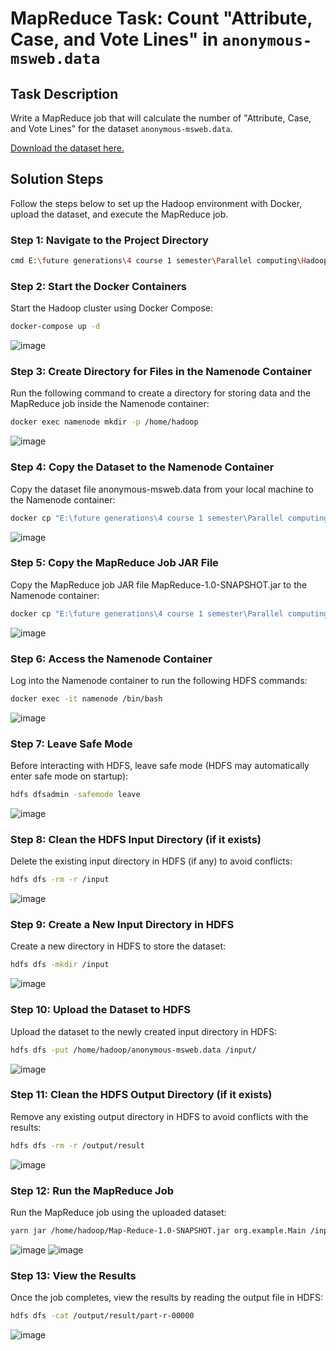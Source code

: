 # MapReduce Task: Count "Attribute, Case, and Vote Lines" in `anonymous-msweb.data`

## Task Description

Write a MapReduce job that will calculate the number of "Attribute, Case, and Vote Lines" for the dataset `anonymous-msweb.data`.

[Download the dataset here.](https://archive.ics.uci.edu/dataset/4/anonymous+microsoft+web+data)

## Solution Steps

Follow the steps below to set up the Hadoop environment with Docker, upload the dataset, and execute the MapReduce job.

### Step 1: Navigate to the Project Directory

```bash
cmd E:\future generations\4 course 1 semester\Parallel computing\Hadoop\docker-hadoop
```

### Step 2: Start the Docker Containers

Start the Hadoop cluster using Docker Compose:

```bash
docker-compose up -d
```
![image](https://github.com/user-attachments/assets/83b5d74f-3b8d-4704-9727-a9700964c612)

### Step 3: Create Directory for Files in the Namenode Container

Run the following command to create a directory for storing data and the MapReduce job inside the Namenode container:

```bash
docker exec namenode mkdir -p /home/hadoop
```
![image](https://github.com/user-attachments/assets/664b2fcc-61bf-4207-af84-f49dd69302b7)

### Step 4: Copy the Dataset to the Namenode Container

Copy the dataset file anonymous-msweb.data from your local machine to the Namenode container:

```bash
docker cp "E:\future generations\4 course 1 semester\Parallel computing\Map-Reduce\anonymous-msweb.data" namenode:/home/hadoop/
```
![image](https://github.com/user-attachments/assets/1715f958-b802-41fd-88fd-518e83dee738)

### Step 5: Copy the MapReduce Job JAR File

Copy the MapReduce job JAR file MapReduce-1.0-SNAPSHOT.jar to the Namenode container:

```bash
docker cp "E:\future generations\4 course 1 semester\Parallel computing\Map-Reduce\target\Map-Reduce-1.0-SNAPSHOT.jar" namenode:/home/hadoop/
```
![image](https://github.com/user-attachments/assets/3d0d3cc3-01c8-4260-be8f-d18bfe3834b5)

### Step 6: Access the Namenode Container

Log into the Namenode container to run the following HDFS commands:
```bash
docker exec -it namenode /bin/bash
```
![image](https://github.com/user-attachments/assets/c9cd4f43-832f-4649-a934-dd4c595b7d16)

### Step 7: Leave Safe Mode

Before interacting with HDFS, leave safe mode (HDFS may automatically enter safe mode on startup):

```bash
hdfs dfsadmin -safemode leave
```
![image](https://github.com/user-attachments/assets/d9408b4a-ff26-47a7-ab86-fdade11227b3)

### Step 8: Clean the HDFS Input Directory (if it exists)

Delete the existing input directory in HDFS (if any) to avoid conflicts:

```bash
hdfs dfs -rm -r /input
```
![image](https://github.com/user-attachments/assets/972fd4d0-8976-49f0-bbad-44eda4afb8fc)


### Step 9: Create a New Input Directory in HDFS

Create a new directory in HDFS to store the dataset:
```bash
hdfs dfs -mkdir /input
```
![image](https://github.com/user-attachments/assets/44967004-8e43-448f-a809-670cf67cff88)


### Step 10: Upload the Dataset to HDFS

Upload the dataset to the newly created input directory in HDFS:
```bash
hdfs dfs -put /home/hadoop/anonymous-msweb.data /input/
```
![image](https://github.com/user-attachments/assets/2cd2f8e1-5397-4c5a-ad60-36adb15ccfd7)

### Step 11: Clean the HDFS Output Directory (if it exists)

Remove any existing output directory in HDFS to avoid conflicts with the results:
```bash
hdfs dfs -rm -r /output/result
```
![image](https://github.com/user-attachments/assets/b9639dc1-1bb0-477a-a2eb-7e872a19f267)

### Step 12: Run the MapReduce Job

Run the MapReduce job using the uploaded dataset:
```bash
yarn jar /home/hadoop/Map-Reduce-1.0-SNAPSHOT.jar org.example.Main /input/anonymous-msweb.data /output/result
```
![image](https://github.com/user-attachments/assets/c76053f4-a0e7-4599-9c28-544e1701f622)
![image](https://github.com/user-attachments/assets/8c485ea2-2182-4710-b904-7ae628cd3876)

### Step 13: View the Results

Once the job completes, view the results by reading the output file in HDFS:
```bash
hdfs dfs -cat /output/result/part-r-00000
```
![image](https://github.com/user-attachments/assets/fb37a9c4-80be-4175-a3a9-0d6ce7b94d29)
